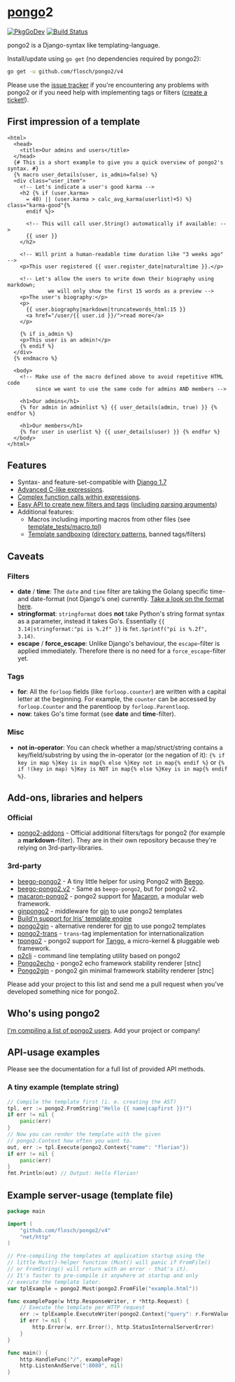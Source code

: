# [pongo](https://en.wikipedia.org/wiki/Pongo_%28genus%29)2

[![PkgGoDev](https://pkg.go.dev/badge/github.com/flosch/pongo2)](https://pkg.go.dev/github.com/flosch/pongo2)
[![Build Status](https://travis-ci.org/flosch/pongo2.svg?branch=master)](https://travis-ci.org/flosch/pongo2)

pongo2 is a Django-syntax like templating-language.

Install/update using `go get` (no dependencies required by pongo2):

```sh
go get -u github.com/flosch/pongo2/v4
```

Please use the [issue tracker](https://github.com/flosch/pongo2/issues) if you're encountering any problems with pongo2 or if you need help with implementing tags or filters ([create a ticket!](https://github.com/flosch/pongo2/issues/new)).

## First impression of a template

```django
<html>
  <head>
    <title>Our admins and users</title>
  </head>
  {# This is a short example to give you a quick overview of pongo2's syntax. #}
  {% macro user_details(user, is_admin=false) %}
  <div class="user_item">
    <!-- Let's indicate a user's good karma -->
    <h2 {% if (user.karma>
      = 40) || (user.karma > calc_avg_karma(userlist)+5) %} class="karma-good"{%
      endif %}>

      <!-- This will call user.String() automatically if available: -->
      {{ user }}
    </h2>

    <!-- Will print a human-readable time duration like "3 weeks ago" -->
    <p>This user registered {{ user.register_date|naturaltime }}.</p>

    <!-- Let's allow the users to write down their biography using markdown;
             we will only show the first 15 words as a preview -->
    <p>The user's biography:</p>
    <p>
      {{ user.biography|markdown|truncatewords_html:15 }}
      <a href="/user/{{ user.id }}/">read more</a>
    </p>

    {% if is_admin %}
    <p>This user is an admin!</p>
    {% endif %}
  </div>
  {% endmacro %}

  <body>
    <!-- Make use of the macro defined above to avoid repetitive HTML code
         since we want to use the same code for admins AND members -->

    <h1>Our admins</h1>
    {% for admin in adminlist %} {{ user_details(admin, true) }} {% endfor %}

    <h1>Our members</h1>
    {% for user in userlist %} {{ user_details(user) }} {% endfor %}
  </body>
</html>
```

## Features

- Syntax- and feature-set-compatible with [Django 1.7](https://django.readthedocs.io/en/1.7.x/topics/templates.html)
- [Advanced C-like expressions](https://github.com/flosch/pongo2/blob/master/template_tests/expressions.tpl).
- [Complex function calls within expressions](https://github.com/flosch/pongo2/blob/master/template_tests/function_calls_wrapper.tpl).
- [Easy API to create new filters and tags](http://godoc.org/github.com/flosch/pongo2#RegisterFilter) ([including parsing arguments](http://godoc.org/github.com/flosch/pongo2#Parser))
- Additional features:
  - Macros including importing macros from other files (see [template_tests/macro.tpl](https://github.com/flosch/pongo2/blob/master/template_tests/macro.tpl))
  - [Template sandboxing](https://godoc.org/github.com/flosch/pongo2#TemplateSet) ([directory patterns](http://golang.org/pkg/path/filepath/#Match), banned tags/filters)

## Caveats

### Filters

- **date** / **time**: The `date` and `time` filter are taking the Golang specific time- and date-format (not Django's one) currently. [Take a look on the format here](http://golang.org/pkg/time/#Time.Format).
- **stringformat**: `stringformat` does **not** take Python's string format syntax as a parameter, instead it takes Go's. Essentially `{{ 3.14|stringformat:"pi is %.2f" }}` is `fmt.Sprintf("pi is %.2f", 3.14)`.
- **escape** / **force_escape**: Unlike Django's behaviour, the `escape`-filter is applied immediately. Therefore there is no need for a `force_escape`-filter yet.

### Tags

- **for**: All the `forloop` fields (like `forloop.counter`) are written with a capital letter at the beginning. For example, the `counter` can be accessed by `forloop.Counter` and the parentloop by `forloop.Parentloop`.
- **now**: takes Go's time format (see **date** and **time**-filter).

### Misc

- **not in-operator**: You can check whether a map/struct/string contains a key/field/substring by using the in-operator (or the negation of it):
  `{% if key in map %}Key is in map{% else %}Key not in map{% endif %}` or `{% if !(key in map) %}Key is NOT in map{% else %}Key is in map{% endif %}`.

## Add-ons, libraries and helpers

### Official

- [pongo2-addons](https://github.com/flosch/pongo2-addons) - Official additional filters/tags for pongo2 (for example a **markdown**-filter). They are in their own repository because they're relying on 3rd-party-libraries.

### 3rd-party

- [beego-pongo2](https://github.com/oal/beego-pongo2) - A tiny little helper for using Pongo2 with [Beego](https://github.com/astaxie/beego).
- [beego-pongo2.v2](https://github.com/ipfans/beego-pongo2.v2) - Same as `beego-pongo2`, but for pongo2 v2.
- [macaron-pongo2](https://github.com/macaron-contrib/pongo2) - pongo2 support for [Macaron](https://github.com/Unknwon/macaron), a modular web framework.
- [ginpongo2](https://github.com/ngerakines/ginpongo2) - middleware for [gin](github.com/gin-gonic/gin) to use pongo2 templates
- [Build'n support for Iris' template engine](https://github.com/kataras/iris)
- [pongo2gin](https://gitlab.com/go-box/pongo2gin) - alternative renderer for [gin](github.com/gin-gonic/gin) to use pongo2 templates
- [pongo2-trans](https://github.com/digitalcrab/pongo2trans) - `trans`-tag implementation for internationalization
- [tpongo2](https://github.com/tango-contrib/tpongo2) - pongo2 support for [Tango](https://github.com/lunny/tango), a micro-kernel & pluggable web framework.
- [p2cli](https://github.com/wrouesnel/p2cli) - command line templating utility based on pongo2
- [Pongo2echo](https://github.com/stnc/pongo2echo) - pongo2 echo framework stability renderer [stnc]
- [Pongo2gin](https://github.com/stnc/pongo2gin) - pongo2 gin minimal framework stability renderer [stnc]


Please add your project to this list and send me a pull request when you've developed something nice for pongo2.

## Who's using pongo2

[I'm compiling a list of pongo2 users](https://github.com/flosch/pongo2/issues/241). Add your project or company!

## API-usage examples

Please see the documentation for a full list of provided API methods.

### A tiny example (template string)

```go
// Compile the template first (i. e. creating the AST)
tpl, err := pongo2.FromString("Hello {{ name|capfirst }}!")
if err != nil {
    panic(err)
}
// Now you can render the template with the given
// pongo2.Context how often you want to.
out, err := tpl.Execute(pongo2.Context{"name": "florian"})
if err != nil {
    panic(err)
}
fmt.Println(out) // Output: Hello Florian!
```

## Example server-usage (template file)

```go
package main

import (
    "github.com/flosch/pongo2/v4"
    "net/http"
)

// Pre-compiling the templates at application startup using the
// little Must()-helper function (Must() will panic if FromFile()
// or FromString() will return with an error - that's it).
// It's faster to pre-compile it anywhere at startup and only
// execute the template later.
var tplExample = pongo2.Must(pongo2.FromFile("example.html"))

func examplePage(w http.ResponseWriter, r *http.Request) {
    // Execute the template per HTTP request
    err := tplExample.ExecuteWriter(pongo2.Context{"query": r.FormValue("query")}, w)
    if err != nil {
        http.Error(w, err.Error(), http.StatusInternalServerError)
    }
}

func main() {
    http.HandleFunc("/", examplePage)
    http.ListenAndServe(":8080", nil)
}
```
